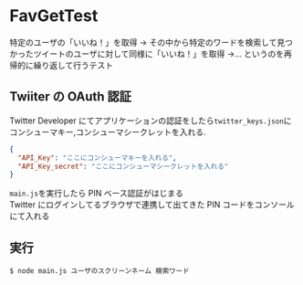 # FavGetTest

特定のユーザの「いいね！」を取得 → その中から特定のワードを検索して見つかったツイートのユーザに対して同様に「いいね！」を取得 →... というのを再帰的に繰り返して行うテスト

## Twiiter の OAuth 認証

Twitter Developer にてアプリケーションの認証をしたら`twitter_keys.json`にコンシューマキー,コンシューマシークレットを入れる.

```json
{
  "API_Key": "ここにコンシューマキーを入れる",
  "API_Key_secret": "ここにコンシューマシークレットを入れる"
}
```

`main.js`を実行したら PIN ベース認証がはじまる  
Twitter にログインしてるブラウザで連携して出てきた PIN コードをコンソールにて入れる

## 実行

```
$ node main.js ユーザのスクリーンネーム 検索ワード
```
